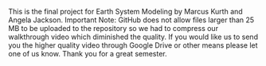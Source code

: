 This is the final project for Earth System Modeling by Marcus Kurth and Angela Jackson.
Important Note: GitHub does not allow files larger than 25 MB to be uploaded to the repository so we had to compress our walkthrough video which diminished the quality.
If you would like us to send you the higher quality video through Google Drive or other means please let one of us know.
Thank you for a great semester.
